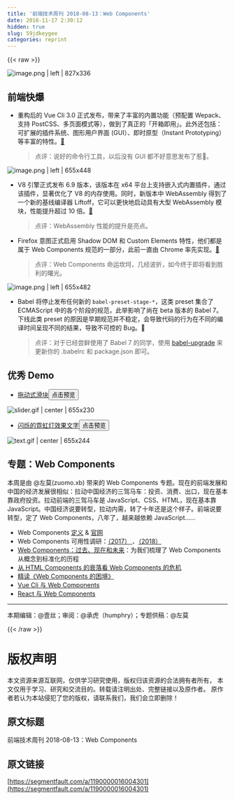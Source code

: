 ```yaml
---
title: '前端技术周刊 2018-08-13：Web Components' 
date: 2018-11-17 2:30:12
hidden: true
slug: 59jdkeygee
categories: reprint
---
```


{{< raw >}}
<p><span class="img-wrap"><img data-src="/img/remote/1460000016004304?w=1920&amp;h=779" src="https://static.alili.tech/img/remote/1460000016004304?w=1920&amp;h=779" alt="image.png | left | 827x336" title="image.png | left | 827x336" style="cursor:pointer;display:inline"></span></p><h2 id="articleHeader0">&#x524D;&#x7AEF;&#x5FEB;&#x7206;</h2><ul><li><p>&#x91CD;&#x6784;&#x540E;&#x7684; Vue Cli 3.0 &#x6B63;&#x5F0F;&#x53D1;&#x5E03;&#xFF0C;&#x5E26;&#x6765;&#x4E86;&#x4E30;&#x5BCC;&#x7684;&#x5185;&#x7F6E;&#x529F;&#x80FD;&#xFF08;&#x9884;&#x914D;&#x7F6E; Wepack&#x3001;&#x652F;&#x6301; PostCSS&#x3001;&#x591A;&#x9875;&#x9762;&#x6A21;&#x5F0F;&#x7B49;&#xFF09;&#xFF0C;&#x505A;&#x5230;&#x4E86;&#x771F;&#x6B63;&#x7684;&#x300C;&#x5F00;&#x7BB1;&#x5373;&#x7528;&#x300D;&#x3002;&#x6B64;&#x5916;&#x8FD8;&#x5305;&#x62EC;&#xFF1A;&#x53EF;&#x6269;&#x5C55;&#x7684;&#x63D2;&#x4EF6;&#x7CFB;&#x7EDF;&#x3001;&#x56FE;&#x5F62;&#x7528;&#x6237;&#x754C;&#x9762; (GUI&#xFF09;&#x3001;&#x5373;&#x65F6;&#x539F;&#x578B;&#xFF08;Instant Prototyping&#xFF09;&#x7B49;&#x4E30;&#x5BCC;&#x7684;&#x7279;&#x6027;&#x3002;<a href="https://medium.com/the-vue-point/vue-cli-3-0-is-here-c42bebe28fbb" rel="nofollow noreferrer" target="_blank">&#x1F517;</a></p><blockquote>&#x70B9;&#x8BC4;&#xFF1A;&#x8BF4;&#x597D;&#x7684;&#x547D;&#x4EE4;&#x884C;&#x5DE5;&#x5177;&#xFF0C;&#x4EE5;&#x540E;&#x6CA1;&#x6709; GUI &#x90FD;&#x4E0D;&#x597D;&#x610F;&#x601D;&#x53D1;&#x5E03;&#x4E86;&#x60F9;&#x1F648;&#x3002;</blockquote></li></ul><p><span class="img-wrap"><img data-src="/img/remote/1460000016004305?w=1600&amp;h=1094" src="https://static.alili.tech/img/remote/1460000016004305?w=1600&amp;h=1094" alt="image.png | left | 655x448" title="image.png | left | 655x448" style="cursor:pointer"></span></p><ul><li><p>V8 &#x5F15;&#x64CE;&#x6B63;&#x5F0F;&#x53D1;&#x5E03; 6.9 &#x7248;&#x672C;&#xFF0C;&#x8BE5;&#x7248;&#x672C;&#x5728; x64 &#x5E73;&#x53F0;&#x4E0A;&#x652F;&#x6301;&#x5D4C;&#x5165;&#x5F0F;&#x5185;&#x7F6E;&#x63D2;&#x4EF6;&#xFF0C;&#x901A;&#x8FC7;&#x8BE5;&#x63D2;&#x4EF6;&#xFF0C;&#x663E;&#x8457;&#x4F18;&#x5316;&#x4E86; V8 &#x7684;&#x5185;&#x5B58;&#x4F7F;&#x7528;&#x3002;&#x540C;&#x65F6;&#xFF0C;&#x65B0;&#x7248;&#x672C;&#x4E2D; WebAssembly &#x5F97;&#x5230;&#x4E86;&#x4E00;&#x4E2A;&#x65B0;&#x7684;&#x57FA;&#x7EBF;&#x7F16;&#x8BD1;&#x5668; Liftoff&#xFF0C;&#x5B83;&#x53EF;&#x4EE5;&#x66F4;&#x5FEB;&#x5730;&#x542F;&#x52A8;&#x5177;&#x6709;&#x5927;&#x578B; WebAssembly &#x6A21;&#x5757;&#xFF0C;&#x6027;&#x80FD;&#x63D0;&#x5347;&#x8D85;&#x8FC7; 10 &#x500D;&#x3002;<a href="https://v8project.blogspot.com/2018/08/v8-release-69.html" rel="nofollow noreferrer" target="_blank">&#x1F517;</a></p><blockquote>&#x70B9;&#x8BC4;&#xFF1A;WebAssembly &#x6027;&#x80FD;&#x7684;&#x63D0;&#x5347;&#x662F;&#x4EAE;&#x70B9;&#x3002;</blockquote></li><li><p>Firefox &#x610F;&#x56FE;&#x6B63;&#x5F0F;&#x542F;&#x7528; Shadow DOM &#x548C; Custom Elements &#x7279;&#x6027;&#xFF0C;&#x4ED6;&#x4EEC;&#x90FD;&#x662F;&#x5C5E;&#x4E8E; Web Components &#x89C4;&#x8303;&#x7684;&#x4E00;&#x90E8;&#x5206;&#xFF0C;&#x6B64;&#x524D;&#x4E00;&#x76F4;&#x7531; Chrome &#x7387;&#x5148;&#x5B9E;&#x73B0;&#x3002;<a href="https://groups.google.com/forum/#!msg/mozilla.dev.platform/RcanREo7hU0/TCS3Un6aBwAJ" rel="nofollow noreferrer" target="_blank">&#x1F517;</a></p><blockquote>&#x70B9;&#x8BC4;&#xFF1A;Web Components &#x547D;&#x8FD0;&#x574E;&#x5777;&#xFF0C;&#x51E0;&#x7ECF;&#x6CE2;&#x6298;&#xFF0C;&#x5982;&#x4ECA;&#x7EC8;&#x4E8E;&#x5373;&#x5C06;&#x770B;&#x5230;&#x80DC;&#x5229;&#x7684;&#x66D9;&#x5149;&#x3002;</blockquote></li></ul><p><span class="img-wrap"><img data-src="/img/remote/1460000016004306?w=1712&amp;h=1260" src="https://static.alili.tech/img/remote/1460000016004306?w=1712&amp;h=1260" alt="image.png | left | 655x482" title="image.png | left | 655x482" style="cursor:pointer;display:inline"></span></p><ul><li><p>Babel &#x5C06;&#x505C;&#x6B62;&#x53D1;&#x5E03;&#x4EFB;&#x4F55;&#x65B0;&#x7684; <code>babel-preset-stage-*</code>&#xFF0C;&#x8FD9;&#x7C7B; preset &#x96C6;&#x5408;&#x4E86; ECMAScript &#x4E2D;&#x7684;&#x5404;&#x4E2A;&#x9636;&#x6BB5;&#x7684;&#x89C4;&#x8303;&#xFF0C;&#x6B64;&#x4E3E;&#x5F71;&#x54CD;&#x4E86;&#x5C1A;&#x5728; beta &#x7248;&#x672C;&#x7684; Babel 7&#x3002;&#x4E0B;&#x7EBF;&#x6B64;&#x7C7B; preset &#x7684;&#x539F;&#x56E0;&#x662F;&#x65E9;&#x671F;&#x89C4;&#x8303;&#x5E76;&#x4E0D;&#x7A33;&#x5B9A;&#xFF0C;&#x4F1A;&#x5BFC;&#x81F4;&#x4EE3;&#x7801;&#x7684;&#x884C;&#x4E3A;&#x5728;&#x4E0D;&#x540C;&#x7684;&#x7F16;&#x8BD1;&#x65F6;&#x95F4;&#x5448;&#x73B0;&#x4E0D;&#x540C;&#x7684;&#x7ED3;&#x679C;&#xFF0C;&#x5BFC;&#x81F4;&#x4E0D;&#x53EF;&#x63A7;&#x7684; Bug&#x3002;&#x1F517;</p><blockquote>&#x70B9;&#x8BC4;&#xFF1A;&#x5BF9;&#x4E8E;&#x5DF2;&#x7ECF;&#x5C1D;&#x9C9C;&#x4F7F;&#x7528;&#x4E86; Babel 7 &#x7684;&#x540C;&#x5B66;&#xFF0C;&#x4F7F;&#x7528; <a href="https://github.com/babel/babel-upgrade" rel="nofollow noreferrer" target="_blank">babel-upgrade</a> &#x6765;&#x66F4;&#x65B0;&#x4F60;&#x7684; .babelrc &#x548C; package.json &#x5373;&#x53EF;&#x3002;</blockquote></li></ul><h2 id="articleHeader1">&#x4F18;&#x79C0; Demo</h2><ul><li><a href="https://codepen.io/chrisgannon/details/djjZBq/" rel="nofollow noreferrer" target="_blank">&#x62D6;&#x52A8;&#x5F0F;&#x6ED1;&#x5757;</a><button class="btn btn-xs btn-default ml10 preview" data-url="chrisgannon/details/djjZBq/" data-typeid="3">&#x70B9;&#x51FB;&#x9884;&#x89C8;</button></li></ul><p><span class="img-wrap"><img data-src="/img/remote/1460000016004307?w=680&amp;h=239" src="https://static.alili.tech/img/remote/1460000016004307?w=680&amp;h=239" alt="slider.gif | center | 655x230" title="slider.gif | center | 655x230" style="cursor:pointer;display:inline"></span></p><ul><li><a href="https://codepen.io/comehope/pen/GBwvxw" rel="nofollow noreferrer" target="_blank">&#x95EA;&#x70C1;&#x7684;&#x9713;&#x8679;&#x706F;&#x6548;&#x679C;&#x6587;&#x5B57;</a><button class="btn btn-xs btn-default ml10 preview" data-url="comehope/pen/GBwvxw" data-typeid="3">&#x70B9;&#x51FB;&#x9884;&#x89C8;</button></li></ul><p><span class="img-wrap"><img data-src="/img/remote/1460000016004308" src="https://static.alili.tech/img/remote/1460000016004308" alt="text.gif | center | 655x244" title="text.gif | center | 655x244" style="cursor:pointer"></span></p><h2 id="articleHeader2">&#x4E13;&#x9898;&#xFF1A;Web Components</h2><p>&#x672C;&#x5468;&#x662F;&#x7531; @&#x5DE6;&#x83AB;(zuomo.xb) &#x5E26;&#x6765;&#x7684; Web Components &#x4E13;&#x9898;&#x3002;&#x73B0;&#x5728;&#x7684;&#x524D;&#x7AEF;&#x53D1;&#x5C55;&#x548C;&#x4E2D;&#x56FD;&#x7684;&#x7ECF;&#x6D4E;&#x53D1;&#x5C55;&#x5F88;&#x76F8;&#x4F3C;&#xFF1A;&#x62C9;&#x52A8;&#x4E2D;&#x56FD;&#x7ECF;&#x6D4E;&#x7684;&#x4E09;&#x9A7E;&#x9A6C;&#x8F66;&#xFF1A;&#x6295;&#x8D44;&#x3001;&#x6D88;&#x8D39;&#x3001;&#x51FA;&#x53E3;&#xFF0C;&#x73B0;&#x5728;&#x57FA;&#x672C;&#x9760;&#x653F;&#x5E9C;&#x6295;&#x8D44;&#x3002;&#x62C9;&#x52A8;&#x524D;&#x7AEF;&#x7684;&#x4E09;&#x9A7E;&#x9A6C;&#x8F66;&#x662F; JavaScript&#x3001;CSS&#x3001;HTML&#xFF0C;&#x73B0;&#x5728;&#x57FA;&#x672C;&#x9760; JavaScript&#x3002;&#x4E2D;&#x56FD;&#x7ECF;&#x6D4E;&#x8BF4;&#x8981;&#x8F6C;&#x578B;&#xFF0C;&#x62C9;&#x52A8;&#x5185;&#x9700;&#xFF0C;&#x8F6C;&#x4E86;&#x5341;&#x5E74;&#x8FD8;&#x662F;&#x8FD9;&#x4E2A;&#x6837;&#x5B50;&#x3002;&#x524D;&#x7AEF;&#x8BF4;&#x8981;&#x8F6C;&#x578B;&#xFF0C;&#x5B9A;&#x4E86; Web Components&#xFF0C;&#x516B;&#x5E74;&#x4E86;&#xFF0C;&#x8D8A;&#x6765;&#x8D8A;&#x4F9D;&#x8D56; JavaScript&#x2026;&#x2026;</p><ul><li>Web Components&#xA0;<a href="https://developer.mozilla.org/zh-CN/docs/Web/Web_Components" rel="nofollow noreferrer" target="_blank">&#x5B9A;&#x4E49;</a>&#xA0;&amp;&#xA0;<a href="https://www.webcomponents.org/" rel="nofollow noreferrer" target="_blank">&#x5B98;&#x7F51;</a></li><li>Web Components &#x53EF;&#x7528;&#x6027;&#x8C03;&#x7814;&#xFF1A;<a href="https://harttle.land/2017/02/08/web-components-survey.html" rel="nofollow noreferrer" target="_blank">&#xFF08;2017&#xFF09;&#xA0;</a>&#x3001;<a href="https://www.carlrippon.com/are-web-components-finally-a-thing/" rel="nofollow noreferrer" target="_blank">&#xFF08;2018&#xFF09;</a></li><li><a href="https://tech.youzan.com/web-component/" rel="nofollow noreferrer" target="_blank">Web Components&#xFF1A;&#x8FC7;&#x53BB;&#x3001;&#x73B0;&#x5728;&#x548C;&#x672A;&#x6765;</a>&#xFF1A;&#x4E3A;&#x6211;&#x4EEC;&#x68B3;&#x7406;&#x4E86; Web Components &#x4ECE;&#x6982;&#x5FF5;&#x5230;&#x6807;&#x51C6;&#x5316;&#x7684;&#x5386;&#x7A0B;</li><li><a href="https://github.com/xufei/blog/blob/master/posts/2014-10-01-From%20HTC%20to%20Web%20Components.md" rel="nofollow noreferrer" target="_blank">&#x4ECE; HTML Components &#x7684;&#x8870;&#x843D;&#x770B; Web Components &#x7684;&#x5371;&#x673A;</a></li><li><a href="https://github.com/dt-fe/weekly/issues/15" rel="nofollow noreferrer" target="_blank">&#x7CBE;&#x8BFB;&#x300A;Web Components &#x7684;&#x56F0;&#x5883;&#x300B;</a></li><li><a href="https://vuejsdevelopers.com/2018/05/21/vue-js-web-component/" rel="nofollow noreferrer" target="_blank">Vue Cli &#x4E0E; Web Components</a></li><li><a href="https://reactjs.org/docs/web-components.html" rel="nofollow noreferrer" target="_blank">React &#x4E0E; Web Components</a></li></ul><hr><p>&#x672C;&#x671F;&#x7F16;&#x8F91;&#xFF1A;@&#x58F9;&#x4E1D;&#xFF1B;&#x5BA1;&#x9605;&#xFF1A;@&#x627F;&#x864E;&#xFF08;humphry&#xFF09;&#xFF1B;&#x4E13;&#x9898;&#x4F9B;&#x7A3F;&#xFF1A;@&#x5DE6;&#x83AB;</p>
{{< /raw >}}

# 版权声明
本文资源来源互联网，仅供学习研究使用，版权归该资源的合法拥有者所有，
本文仅用于学习、研究和交流目的。转载请注明出处、完整链接以及原作者。
原作者若认为本站侵犯了您的版权，请联系我们，我们会立即删除！

## 原文标题
前端技术周刊 2018-08-13：Web Components

## 原文链接
[https://segmentfault.com/a/1190000016004301](https://segmentfault.com/a/1190000016004301)

